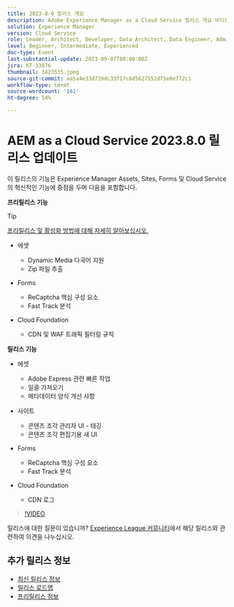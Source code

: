 ```yaml
---
title: 2023-8-0 릴리스 개요
description: Adobe Experience Manager as a Cloud Service 릴리스 개요 비디오 2023.8.0
solution: Experience Manager
version: Cloud Service
role: Leader, Architect, Developer, Data Architect, Data Engineer, Admin, User
level: Beginner, Intermediate, Experienced
doc-type: Event
last-substantial-update: 2023-09-07T00:00:00Z
jira: KT-13876
thumbnail: 3423535.jpeg
source-git-commit: aa5a4e33d739dc33f17c6d5627552df5e0e772c1
workflow-type: tm+mt
source-wordcount: '161'
ht-degree: 54%

---
```



# AEM as a Cloud Service 2023.8.0 릴리스 업데이트

이 릴리스의 기능은 Experience Manager Assets, Sites, Forms 및 Cloud Service의 혁신적인 기능에 중점을 두며 다음을 포함합니다.

**프리릴리스 기능**

>[!TIP]
>
>[프리릴리스 및 활성화 방법에 대해 자세히 알아보십시오.](https://experienceleague.adobe.com/docs/experience-manager-cloud-service/content/release-notes/prerelease.html)

* 에셋
   * Dynamic Media 다국어 지원
   * Zip 파일 추출

* Forms
   * ReCaptcha 핵심 구성 요소
   * Fast Track 분석

* Cloud Foundation
   * CDN 및 WAF 트래픽 필터링 규칙

**릴리스 기능**

* 에셋
   * Adobe Express 관련 빠른 작업
   * 일괄 가져오기
   * 메타데이터 양식 개선 사항

* 사이트
   * 콘텐츠 조각 관리자 UI - 태깅
   * 콘텐츠 조각 편집기용 새 UI

* Forms
   * ReCaptcha 핵심 구성 요소
   * Fast Track 분석

* Cloud Foundation
   * CDN 로그

>[!VIDEO](https://video.tv.adobe.com/v/3423535/?learn=on)

릴리스에 대한 질문이 있습니까?  [Experience League 커뮤니티](https://adobe.ly/3syyBwe)에서 해당 릴리스와 관련하여 의견을 나누십시오.

## 추가 릴리스 정보

* [최신 릴리스 정보](https://experienceleague.adobe.com/docs/experience-manager-cloud-service/content/release-notes/home.html)
* [릴리스 로드맵](https://experienceleague.adobe.com/docs/experience-manager-release-information/aem-release-updates/update-releases-roadmap.html)
* [프리릴리스 정보](https://experienceleague.adobe.com/docs/experience-manager-cloud-service/content/release-notes/prerelease.html?lang=ko-KR)